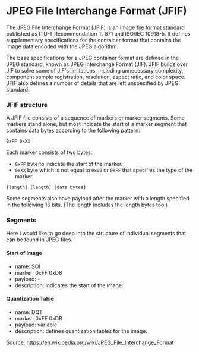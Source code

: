 JPEG File Interchange Format (JFIF)
===================================
The JPEG File Interchange Format (JFIF) is an image file format standard published as ITU-T
Recommendation T. 871 and ISO/IEC 10918-5. It defines supplementary specifications for the
container format that contains the image data encoded with the JPEG algorithm.

The base specifications for a JPEG container format are defined in the JPEG standard,
known as JPEG Interchange Format (JIF). JFIF builds over JIF to solve some of JIF's limitations,
including unnecessary complexity, component sample registration, resolution, aspect ratio,
and color space. JFIF also defines a number of details that are left unspecified by JPEG standard.

### JFIF structure
A JFIF file consists of a sequence of markers or marker segments. Some markers stand alone,
but most indicate the start of a marker segment that contains data bytes according to the following pattern:

```marker
0xFF 0xXX
```
Each marker consists of two bytes:
* `0xFF` byte to indicate the start of the marker.
* `0xXX` byte which is not equal to `0x00` or `0xFF` that specifies the type of the marker.

```optional
[length] [length] [data bytes]
```
Some segments also have payload after the marker with a length specified in the following 16 bits.
(The length includes the length bytes too.)

### Segments
Here I would like to go deep into the structure of individual segments that can be found in JPEG files.

#### Start of Image
* name: SOI
* marker: 0xFF 0xD8
* payload: -
* description: indicates the start of the image.

#### Quantization Table
* name: DQT
* marker: 0xFF 0xDB
* payload: variable
* description: defines quantization tables for the image.

Source: https://en.wikipedia.org/wiki/JPEG_File_Interchange_Format

